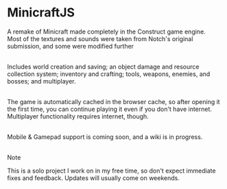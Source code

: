 # MinicraftJS
A remake of Minicraft made completely in the Construct game engine.<br>
Most of the textures and sounds were taken from Notch's original submission, and some were modified further<br><br>

Includes world creation and saving; an object damage and resource collection system; inventory and crafting; tools, weapons, enemies, and bosses; and multiplayer.<br><br>

The game is automatically cached in the browser cache, so after opening it the first time, you can continue playing it even if you don't have internet. Multiplayer functionality requires internet, though. <br><br>

Mobile & Gamepad support is coming soon, and a wiki is in progress.<br><br>

> [!NOTE]
> This is a solo project I work on in my free time, so don't expect immediate fixes and feedback. Updates will usually come on weekends.
